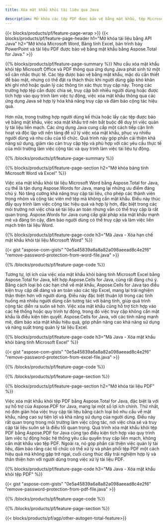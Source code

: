```yaml
---
title: Xóa mật khẩu khỏi tài liệu qua Java 

description: Mở khóa các tệp PDF được bảo vệ bằng mật khẩu, tệp Microsoft Word, bảng tính Excel và tệp trình bày PowerPoint thông qua ứng dụng Java của bạn.
---
```


{{< blocks/products/pf/feature-page-wrap >}}
{{< blocks/products/pf/feature-page-header h1="Mở khóa tài liệu bằng API Java" h2="Mở khóa Microsoft Word, Bảng tính Excel, bản trình bày PowerPoint và tài liệu PDF được bảo vệ bằng mật khẩu bằng Aspose.Total for Java." >}}

{{% blocks/products/pf/feature-page-summary %}}
Nhu cầu xóa mật khẩu khỏi tệp Microsoft Office và PDF thông qua ứng dụng Java phát sinh từ một số cân nhắc thực tế. Các tệp được bảo vệ bằng mật khẩu, mặc dù cần thiết để bảo mật, nhưng có thể đặt ra thách thức khi người dùng gặp khó khăn khi ghi nhớ hoặc quản lý các thông tin xác thực truy cập này. Trong các trường hợp tệp cần được chia sẻ, truy cập bởi nhiều người dùng hoặc được tích hợp vào quy trình làm việc tự động, việc xóa mật khẩu thông qua các ứng dụng Java sẽ hợp lý hóa khả năng truy cập và đảm bảo cộng tác hiệu quả.<br /><br />
Hơn nữa, trong trường hợp người dùng kế thừa hoặc lấy các tệp được bảo vệ bằng mật khẩu, việc xóa mật khẩu trở nên bắt buộc để duy trì việc quản lý tài liệu liền mạch. Các ứng dụng Java cung cấp một cách tiếp cận linh hoạt và độc lập với nền tảng để xử lý việc xóa mật khẩu, phục vụ nhiều người dùng và nhu cầu của tổ chức. Quá trình này góp phần cải thiện khả năng sử dụng, giảm rào cản truy cập tệp và phù hợp với các yêu cầu thực tế của môi trường làm việc cộng tác và quy trình làm việc tài liệu tự động.

{{% /blocks/products/pf/feature-page-summary  %}}

{{% blocks/products/pf/feature-page-section  h2="Mở khóa bảng tính Microsoft Word và Excel" %}}

Việc xóa mật khẩu khỏi tài liệu Microsoft Word bằng Aspose.Total for Java, cụ thể là tận dụng Aspose.Words for Java, mang lại những ưu điểm đáng chú ý. Nó tăng cường khả năng truy cập tài liệu, cho phép các thành viên trong nhóm và cộng tác viên mở tệp mà không cần mật khẩu. Điều này thúc đẩy quy trình làm việc cộng tác hiệu quả và hợp lý hơn, đặc biệt trong các môi trường nơi việc chia sẻ tài liệu an toàn nhưng vẫn có thể truy cập là rất quan trọng. Aspose.Words for Java cung cấp giải pháp xóa mật khẩu mạnh mẽ và đáng tin cậy, đảm bảo người dùng có thể truy cập và làm việc liền mạch trên tài liệu Word.

{{% blocks/products/pf/feature-page-code h3="Mã Java - Xóa hạn chế mật khẩu khỏi tài liệu Microsoft Word" %}}

{{< gist "aspose-com-gists" "0e5a45839a6a8a82a098aeead8c4e2f6" "remove-password-protection-from-word-file.java" >}}

{{% /blocks/products/pf/feature-page-code  %}}

Tương tự, lợi ích của việc xóa mật khẩu khỏi bảng tính Microsoft Excel bằng Aspose.Total for Java, kết hợp Aspose.Cells for Java, cũng rất đáng chú ý. Bằng cách loại bỏ các hạn chế về mật khẩu, Aspose.Cells for Java tạo điều kiện truy cập dễ dàng và an toàn vào các tệp Excel, mang lại trải nghiệm thân thiện hơn với người dùng. Điều này đặc biệt thuận lợi trong các tình huống mà nhiều người dùng cần tương tác với bảng tính, giúp quá trình cộng tác diễn ra suôn sẻ hơn. Việc xóa mật khẩu cũng hỗ trợ tích hợp vào các hệ thống hoặc quy trình tự động, trong đó việc truy cập không cần mật khẩu là điều kiện tiên quyết. Aspose.Cells for Java, với các tính năng mạnh mẽ, đảm bảo xóa mật khẩu hiệu quả, góp phần nâng cao khả năng sử dụng và năng suất trong quản lý tài liệu Excel.

{{% blocks/products/pf/feature-page-code h3="Mã Java - Xóa mật khẩu khỏi bảng tính Microsoft Excel" %}}

{{< gist "aspose-com-gists" "0e5a45839a6a8a82a098aeead8c4e2f6" "remove-password-protection-from-excel-file.java" >}}

{{% /blocks/products/pf/feature-page-code  %}}

{{% /blocks/products/pf/feature-page-section %}}

{{% blocks/products/pf/feature-page-section  h2="Mở khóa tài liệu PDF" %}}

Việc xóa mật khẩu khỏi tệp PDF bằng Aspose.Total for Java, đặc biệt là với sự hỗ trợ của Aspose.PDF for Java, mang lại một số lợi ích chính. Thứ nhất, nó đơn giản hóa việc truy cập tài liệu bằng cách loại bỏ nhu cầu về mật khẩu, nâng cao sự tiện lợi và khả năng sử dụng của người dùng. Điều này rất quan trọng trong môi trường làm việc cộng tác, nơi việc chia sẻ và truy cập tài liệu suôn sẻ là điều tối quan trọng. Quá trình xóa mật khẩu khỏi tệp PDF bằng Aspose.PDF for Java cũng tạo điều kiện tích hợp vào quy trình làm việc tự động hoặc hệ thống yêu cầu quyền truy cập liền mạch, không cần mật khẩu vào tệp PDF. Ngoài ra, nó góp phần cải thiện việc quản lý tài liệu, đảm bảo rằng các tổ chức có thể xử lý và phân phối tệp PDF một cách hiệu quả mà không gặp trở ngại, cuối cùng thúc đẩy trải nghiệm hợp lý và thân thiện hơn với người dùng trong việc xử lý tài liệu PDF.

{{% blocks/products/pf/feature-page-code h3="Mã Java - Xóa mật khẩu khỏi tệp PDF" %}}

{{< gist "aspose-com-gists" "0e5a45839a6a8a82a098aeead8c4e2f6" "remove-password-protection-from-pdf-file.java" >}}

{{% /blocks/products/pf/feature-page-code  %}}

{{% /blocks/products/pf/feature-page-section %}}

{{< blocks/products/pf/agp/other-autogen-total-feature>}}